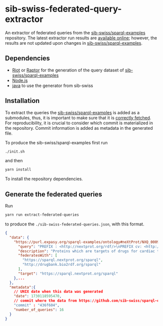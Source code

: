 # sib-swiss-federated-query-extractor

An extractor of federated queries from the [sib-swiss/sparql-examples](https://github.com/sib-swiss/sparql-examples) repository.
The latest extractor run results are [available online](./sib-swiss-federated-queries.json); however, the results are not updated upon changes in [sib-swiss/sparql-examples](https://github.com/sib-swiss/sparql-examples).

## Dependencies
- [Riot](https://jena.apache.org/documentation/io/) or [Raptor](https://librdf.org/raptor/) for the generation of the query dataset of [sib-swiss/sparql-examples](https://github.com/sib-swiss/sparql-examples)
- [Node.js](https://nodejs.org/en)
- [java](https://www.java.com/en/) to use the generator from sib-swiss

## Installation
To extract the queries the [sib-swiss/sparql-examples](https://github.com/sib-swiss/sparql-examples) is added as a submodules,
thus, it is important to make sure that it is [correctly fetched](https://git-scm.com/book/en/v2/Git-Tools-Submodules).
For reproducibility, it is crucial to consider which commit is materialized in the repository.
Commit information is added as metadata in the generated file.

To produce the sib-swiss/sparql-examples first run

```sh
./init.sh
```

and then
```sh
yarn install
```

To install the repository dependencies.

## Generate the federated queries

Run 

```sh
yarn run extract-federated-queries
```

to produce the `./sib-swiss-federated-queries.json`, with this format.

```json
{
  "data": {
    "https://purl.expasy.org/sparql-examples/ontology#neXtProt/NXQ_00091": {
      "query": "PREFIX : <http://nextprot.org/rdf/>\nPREFIX cv: <http://nextprot.org/rdf/terminology/>\n\nselect distinct ?entry where {\n  service <http://drugbank.bio2rdf.org/sparql> {\n    select distinct ?uniprot WHERE {\n\t?drug <http://bio2rdf.org/drugbank_vocabulary:target> ?drugTarget .\n\t?drug <http://bio2rdf.org/drugbank_vocabulary:x-atc> ?atcCode.\n    ?drugTarget <http://bio2rdf.org/drugbank_vocabulary:x-uniprot> ?uniprot .\n\tfilter(!contains(str(?uniprot),\"_\"))\n\tfilter(contains(str(?atcCode), \"atc:C01\" )) # ATC starting with C01 means therapeutic subgroup for cardiac therapy\n    }\n  }\n  BIND (IRI(CONCAT(\"http://nextprot.org/rdf/entry/NX_\",substr(str(?uniprot),28,6))) as ?entry) # cast drugbank id to neXtprot entry\n}",
      "description": "Proteins which are targets of drugs for cardiac therapy",
      "federatesWith": [
        "https://sparql.nextprot.org/sparql",
        "http://drugbank.bio2rdf.org/sparql"
      ],
      "target": "https://sparql.nextprot.org/sparql"
    },...
  },
  "metadata":{
    // UNIX date when this data was generated
    "date": 1730118595470,
    // commit where the data from https://github.com/sib-swiss/sparql-examples was produced
    "commit" : "436f604",
    "number_of_queries": 16
  }
}
```
